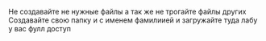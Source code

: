 Не создавайте не нужные файлы а так же не трогайте файлы других
Создавайте свою папку и с именем фамилиией и загружайте туда лабу у вас фулл доступ
